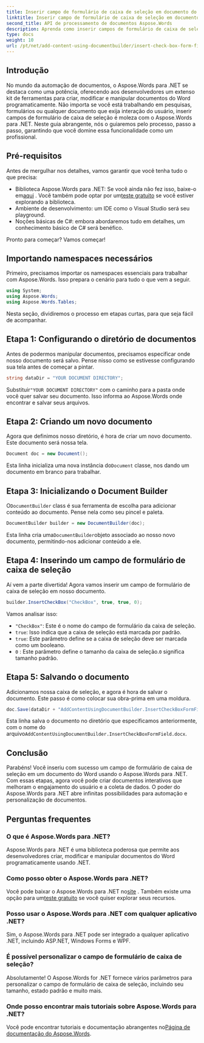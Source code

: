 ```yaml
---
title: Inserir campo de formulário de caixa de seleção em documento do Word
linktitle: Inserir campo de formulário de caixa de seleção em documento do Word
second_title: API de processamento de documentos Aspose.Words
description: Aprenda como inserir campos de formulário de caixa de seleção em documentos do Word usando Aspose.Words para .NET com este guia detalhado passo a passo. Perfeito para desenvolvedores.
type: docs
weight: 10
url: /pt/net/add-content-using-documentbuilder/insert-check-box-form-field/
---
```

## Introdução
No mundo da automação de documentos, o Aspose.Words para .NET se destaca como uma potência, oferecendo aos desenvolvedores um extenso kit de ferramentas para criar, modificar e manipular documentos do Word programaticamente. Não importa se você está trabalhando em pesquisas, formulários ou qualquer documento que exija interação do usuário, inserir campos de formulário de caixa de seleção é moleza com o Aspose.Words para .NET. Neste guia abrangente, nós o guiaremos pelo processo, passo a passo, garantindo que você domine essa funcionalidade como um profissional.

## Pré-requisitos

Antes de mergulhar nos detalhes, vamos garantir que você tenha tudo o que precisa:

-  Biblioteca Aspose.Words para .NET: Se você ainda não fez isso, baixe-o em[aqui](https://releases.aspose.com/words/net/) . Você também pode optar por um[teste gratuito](https://releases.aspose.com/) se você estiver explorando a biblioteca.
- Ambiente de desenvolvimento: um IDE como o Visual Studio será seu playground.
- Noções básicas de C#: embora abordaremos tudo em detalhes, um conhecimento básico de C# será benéfico.

Pronto para começar? Vamos começar!

## Importando namespaces necessários

Primeiro, precisamos importar os namespaces essenciais para trabalhar com Aspose.Words. Isso prepara o cenário para tudo o que vem a seguir.

```csharp
using System;
using Aspose.Words;
using Aspose.Words.Tables;
```

Nesta seção, dividiremos o processo em etapas curtas, para que seja fácil de acompanhar. 

## Etapa 1: Configurando o diretório de documentos

Antes de podermos manipular documentos, precisamos especificar onde nosso documento será salvo. Pense nisso como se estivesse configurando sua tela antes de começar a pintar.

```csharp
string dataDir = "YOUR DOCUMENT DIRECTORY";
```

 Substituir`"YOUR DOCUMENT DIRECTORY"` com o caminho para a pasta onde você quer salvar seu documento. Isso informa ao Aspose.Words onde encontrar e salvar seus arquivos.

## Etapa 2: Criando um novo documento

Agora que definimos nosso diretório, é hora de criar um novo documento. Este documento será nossa tela.

```csharp
Document doc = new Document();
```

 Esta linha inicializa uma nova instância do`Document` classe, nos dando um documento em branco para trabalhar.

## Etapa 3: Inicializando o Document Builder

O`DocumentBuilder` class é sua ferramenta de escolha para adicionar conteúdo ao documento. Pense nela como seu pincel e paleta.

```csharp
DocumentBuilder builder = new DocumentBuilder(doc);
```

 Esta linha cria uma`DocumentBuilder`objeto associado ao nosso novo documento, permitindo-nos adicionar conteúdo a ele.

## Etapa 4: Inserindo um campo de formulário de caixa de seleção

Aí vem a parte divertida! Agora vamos inserir um campo de formulário de caixa de seleção em nosso documento.

```csharp
builder.InsertCheckBox("CheckBox", true, true, 0);
```

Vamos analisar isso:
- `"CheckBox"`: Este é o nome do campo de formulário da caixa de seleção.
- `true`: Isso indica que a caixa de seleção está marcada por padrão.
- `true`: Este parâmetro define se a caixa de seleção deve ser marcada como um booleano.
- `0` : Este parâmetro define o tamanho da caixa de seleção.`0` significa tamanho padrão.

## Etapa 5: Salvando o documento

Adicionamos nossa caixa de seleção, e agora é hora de salvar o documento. Este passo é como colocar sua obra-prima em uma moldura.

```csharp
doc.Save(dataDir + "AddContentUsingDocumentBuilder.InsertCheckBoxFormField.docx");
```

 Esta linha salva o documento no diretório que especificamos anteriormente, com o nome do arquivo`AddContentUsingDocumentBuilder.InsertCheckBoxFormField.docx`.

## Conclusão

Parabéns! Você inseriu com sucesso um campo de formulário de caixa de seleção em um documento do Word usando o Aspose.Words para .NET. Com essas etapas, agora você pode criar documentos interativos que melhoram o engajamento do usuário e a coleta de dados. O poder do Aspose.Words para .NET abre infinitas possibilidades para automação e personalização de documentos.

## Perguntas frequentes

### O que é Aspose.Words para .NET?

Aspose.Words para .NET é uma biblioteca poderosa que permite aos desenvolvedores criar, modificar e manipular documentos do Word programaticamente usando .NET.

### Como posso obter o Aspose.Words para .NET?

 Você pode baixar o Aspose.Words para .NET no[site](https://releases.aspose.com/words/net/) . Também existe uma opção para um[teste gratuito](https://releases.aspose.com/) se você quiser explorar seus recursos.

### Posso usar o Aspose.Words para .NET com qualquer aplicativo .NET?

Sim, o Aspose.Words para .NET pode ser integrado a qualquer aplicativo .NET, incluindo ASP.NET, Windows Forms e WPF.

### É possível personalizar o campo de formulário de caixa de seleção?

Absolutamente! O Aspose.Words for .NET fornece vários parâmetros para personalizar o campo de formulário de caixa de seleção, incluindo seu tamanho, estado padrão e muito mais.

### Onde posso encontrar mais tutoriais sobre Aspose.Words para .NET?

 Você pode encontrar tutoriais e documentação abrangentes no[Página de documentação do Aspose.Words](https://reference.aspose.com/words/net/).
